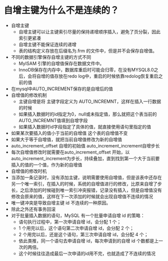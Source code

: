 # 自增主键为什么不是连续的？

- 自增主键
  - 自增主键可以让主键索引尽量的保持递增顺序插入，避免了页分裂，因此索引更紧凑
  - 自增主键不能保证连续的递增
  - 表的结构定义存放在后缀名为.frm 的文件中，但是并不会保存自增值。
- 不同的数据引擎保存自增主键的方式不同
  - MyISAM 引擎的自增值保存在数据文件中。 
  - InnoDB保存在内存中，数据库重启时可能会归零，在没有MYSQL8.0之后，会将自增的值存放在redo log中，重启的时候依靠redolog恢复重启之前的值
- 在mysql中AUTO_INCREMENT保存的是自增后的值
- 自增值的修改机制
  - 主键自增是将 主键字段定义为 AUTO_INCREMNT，这样在插入一行数据的时候
  - 如果插入数据时的id指定为0，null或未指定值，那么就把这个表当前的AUTO_INCREMNT值填到自增字段
  - 如果插入数据时id字段指定了具体的值，就直接使用语句里指定的值
- 如果某次要插入的值小于当前的自增值 这个表的自增值不变
- 如果大于等于自增值，就把当前自增值修改为新的自增值
- auto_increment_offset 自增的初始值 auto_increment_increment自增步长
- 每次自增值修改时就需要在auto_increment_offset 开始，以auto_increment_increment为步长，持续叠加，直到找到第一个大于当前要插入的值的一个值，作为新的自增值
- 自增值的修改时机
- 当添加一条记录时，没有添加主键，说明需要使用自增值，但是该表中还存在另一个唯一索引，在插入的时候，系统的自增值进行的修改，比原来自增了步长，之后添加的时候碰到唯一索引冲突报错，记录没有插入，但是自增值没有修改会原来的值，这样在下一次添加的时候就会出现自增值不连续的情况
- 唯一键冲突是导致自增主键 id 不连续的一种原因。
- 除此之外还有事务回滚
- 对于批量插入数据的语句，MySQL 有一个批量申请自增 id 的策略：
  - 语句执行过程中，第一次申请自增 id，会分配 1 个；
  - 1 个用完以后，这个语句第二次申请自增 id，会分配 2 个；
  - 2 个用完以后，还是这个语句，第三次申请自增 id，会分配 4 个；
  - 依此类推，同一个语句去申请自增 id，每次申请到的自增 id 个数都是上一次的两倍。
  - 这个时候往往造成最后一次申请的id用不完，也就造成了不连续的情况

